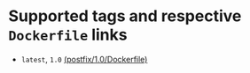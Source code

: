 # Supported tags and respective `Dockerfile` links

* `latest`, `1.0` [(postfix/1.0/Dockerfile)](https://github.com/ArDeveloppement/docker-images/blob/master/postfix/1.0/Dockerfile)